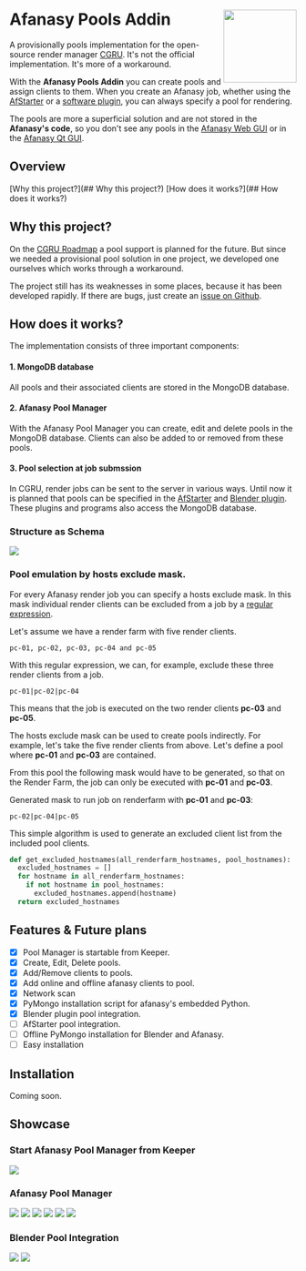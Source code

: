 # Afanasy Pools Addin <img src="https://github.com/laurence-trippen/Afanasy-Pools-Addin/blob/master/Preview/afpools2.png" align="right" width="128">
A provisionally pools implementation for the open-source render manager [CGRU](http://cgru.info/). It's not the official implementation. It's more of a workaround.

With the **Afanasy Pools Addin** you can create pools and assign clients to them. When you create an Afanasy job, whether using the [AfStarter](http://cgru.info/afstarter) or a [software plugin](http://cgru.info/software/blender), you can always specify a pool for rendering.

The pools are more a superficial solution and are not stored in the **Afanasy's code**, so you don't see any pools in the [Afanasy Web GUI](http://cgru.info/afanasy/gui#web) or in the [Afanasy Qt GUI](http://cgru.info/afanasy/gui#page_top).

## Overview

[Why this project?](## Why this project?)
[How does it works?](## How does it works?)

## Why this project?

On the [CGRU Roadmap](http://cgru.info/roadmap) a pool support is planned for the future. But since we needed a provisional pool solution in one project, we developed one ourselves which works through a workaround.

The project still has its weaknesses in some places, because it has been developed rapidly.
If there are bugs, just create an [issue on Github](https://github.com/laurence-trippen/Afanasy-Pools-Addin/issues).

## How does it works?
The implementation consists of three important components:

#### 1. MongoDB database
All pools and their associated clients are stored in the MongoDB database.

#### 2. Afanasy Pool Manager
With the Afanasy Pool Manager you can create, edit and delete pools in the MongoDB database.
Clients can also be added to or removed from these pools.

#### 3. Pool selection at job submssion
In CGRU, render jobs can be sent to the server in various ways.
Until now it is planned that pools can be specified in the [AfStarter](http://cgru.info/afstarter) and [Blender plugin](http://cgru.info/software/blender).
These plugins and programs also access the MongoDB database.

### Structure as Schema

![](https://github.com/laurence-trippen/Afanasy-Pools-Addin/blob/master/Preview/plan.jpg?raw=true)

### Pool emulation by hosts exclude mask.

For every Afanasy render job you can specify a hosts exclude mask.
In this mask individual render clients can be excluded from a job by a [regular expression](https://en.wikipedia.org/wiki/Regular_expression).

Let's assume we have a render farm with five render clients.
```
pc-01, pc-02, pc-03, pc-04 and pc-05
```
With this regular expression, we can, for example, exclude these three render clients from a job.
```Regular Expression
pc-01|pc-02|pc-04
```
This means that the job is executed on the two render clients **pc-03** and **pc-05**.

The hosts exclude mask can be used to create pools indirectly.
For example, let's take the five render clients from above.
Let's define a pool where **pc-01** and **pc-03** are contained.

From this pool the following mask would have to be generated, so that on the
Render Farm, the job can only be executed with **pc-01** and **pc-03**.

Generated mask to run job on renderfarm with **pc-01** and **pc-03**:
```Regular Expression
pc-02|pc-04|pc-05
```

This simple algorithm is used to generate an excluded client list from the included pool clients.
```python
def get_excluded_hostnames(all_renderfarm_hostnames, pool_hostnames):
  excluded_hostnames = []
  for hostname in all_renderfarm_hostnames:
    if not hostname in pool_hostnames:
      excluded_hostnames.append(hostname)
  return excluded_hostnames
```

## Features & Future plans

* [x] Pool Manager is startable from Keeper.
* [x] Create, Edit, Delete pools.
* [x] Add/Remove clients to pools.
* [x] Add online and offline afanasy clients to pool.
* [x] Network scan
* [x] PyMongo installation script for afanasy's embedded Python.
* [x] Blender plugin pool integration.
* [ ] AfStarter pool integration.
* [ ] Offline PyMongo installation for Blender and Afanasy.
* [ ] Easy installation

## Installation

Coming soon.

## Showcase

### Start Afanasy Pool Manager from Keeper

![](https://github.com/laurence-trippen/Afanasy-Pools-Addin/blob/master/Preview/keeperaddin.jpg?raw=true)

### Afanasy Pool Manager

![](https://github.com/laurence-trippen/Afanasy-Pools-Addin/blob/master/Preview/mainview.JPG?raw=true)
![](https://github.com/laurence-trippen/Afanasy-Pools-Addin/blob/master/Preview/createpool.JPG?raw=true)
![](https://github.com/laurence-trippen/Afanasy-Pools-Addin/blob/master/Preview/deletepool.JPG?raw=true)
![](https://github.com/laurence-trippen/Afanasy-Pools-Addin/blob/master/Preview/addclients.JPG?raw=true)
![](https://github.com/laurence-trippen/Afanasy-Pools-Addin/blob/master/Preview/networkscan.JPG?raw=true)
![](https://github.com/laurence-trippen/Afanasy-Pools-Addin/blob/master/Preview/addhostname.JPG?raw=true)

### Blender Pool Integration
![](https://github.com/laurence-trippen/Afanasy-Pools-Addin/blob/master/Preview/blender-plugin-pools.jpg?raw=true)
![](https://github.com/laurence-trippen/Afanasy-Pools-Addin/blob/master/Preview/blender-plugin-select-pool.jpg?raw=true)
